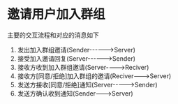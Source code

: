 # 邀请用户加入群组

主要的交互流程和对应的消息如下

1. 发出加入群组邀请(Sender------>Server)
2. 接受加入邀请回复(Server------>Sender)
3. 接收方收到加入群组邀请(Server---->Reciver)
4. 接收方[同意/拒绝]加入群组的邀请(Reciver--->Server)
5. 发送方接收[同意/拒绝]通知(Server----->Sender)
6. 发送方确认收到通知(Sender--->Server)